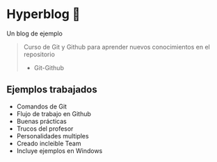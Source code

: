 # Hyperblog 💚
Un blog de ejemplo
> Curso de Git y Github para aprender nuevos conocimientos en el repositorio
> - Git-Github

## Ejemplos trabajados
* Comandos de Git
* Flujo de trabajo en Github
* Buenas prácticas
* Trucos del profesor
* Personalidades multiples
* Creado incleible Team
* Incluye ejemplos en Windows


